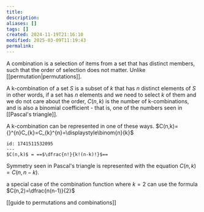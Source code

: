 ```yaml
---
title: 
description: 
aliases: []
tags: []
created: 2024-11-19T21:16:10
modified: 2025-03-09T11:19:43
permalink:
---
```


A combination is a selection of items from a set that has distinct members, such that the order of selection does not matter. Unlike [[permutation|permutations]].

A k-combination of a set $S$ is a subset of $k$ that has $n$ distinct elements of $S$
in other words, if a set has $n$ elements and we need to select $k$ of them and we do not care about the order, $C(n,k)$ is the number of k-combinations, and is also a binomial coefficient - that is, one of the numbers seen in [[Pascal's triangle]].

A k-combination can be represented in one of these ways. $C(n,k)={}^{n}C_{k}=C_{k}^{n}=\displaystyle\binom{n}{k}$

```anki
id: 1741511532095
---
$C(n,k)$ = ==$\dfrac{n!}{k!(n-k)!}$==
```

Symmetry seen in Pascal's triangle is represented with the equation $C(n,k)=C(n,n-k)$.

a special case of the combination function where $k=2$ can use the formula $C(n,2)=\dfrac{n(n-1)}{2}$



[[guide to permutations and combinations]]
